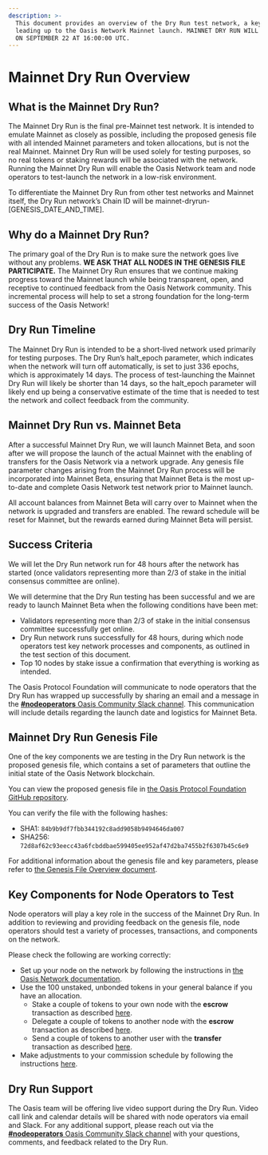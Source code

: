 ```yaml
---
description: >-
  This document provides an overview of the Dry Run test network, a key step
  leading up to the Oasis Network Mainnet launch. MAINNET DRY RUN WILL KICK-OFF
  ON SEPTEMBER 22 AT 16:00:00 UTC.
---
```


# Mainnet Dry Run Overview

## What is the Mainnet Dry Run?

The Mainnet Dry Run is the final pre-Mainnet test network. It is intended to emulate Mainnet as closely as possible, including the proposed genesis file with all intended Mainnet parameters and token allocations, but is not the real Mainnet. Mainnet Dry Run will be used solely for testing purposes, so no real tokens or staking rewards will be associated with the network. Running the Mainnet Dry Run will enable the Oasis Network team and node operators to test-launch the network in a low-risk environment.

To differentiate the Mainnet Dry Run from other test networks and Mainnet itself, the Dry Run network’s Chain ID will be mainnet-dryrun-\[GENESIS\_DATE\_AND\_TIME\].

## Why do a Mainnet Dry Run?

The primary goal of the Dry Run is to make sure the network goes live without any problems. **WE ASK THAT ALL NODES IN THE GENESIS FILE PARTICIPATE.** The Mainnet Dry Run ensures that we continue making progress toward the Mainnet launch while being transparent, open, and receptive to continued feedback from the Oasis Network community. This incremental process will help to set a strong foundation for the long-term success of the Oasis Network!

## Dry Run Timeline

The Mainnet Dry Run is intended to be a short-lived network used primarily for testing purposes. The Dry Run’s halt\_epoch parameter, which indicates when the network will turn off automatically, is set to just 336 epochs, which is approximately 14 days. The process of test-launching the Mainnet Dry Run will likely be shorter than 14 days, so the halt\_epoch parameter will likely end up being a conservative estimate of the time that is needed to test the network and collect feedback from the community.

## Mainnet Dry Run vs. Mainnet Beta

After a successful Mainnet Dry Run, we will launch Mainnet Beta, and soon after we will propose the launch of the actual Mainnet with the enabling of transfers for the Oasis Network via a network upgrade. Any genesis file parameter changes arising from the Mainnet Dry Run process will be incorporated into Mainnet Beta, ensuring that Mainnet Beta is the most up-to-date and complete Oasis Network test network prior to Mainnet launch.

All account balances from Mainnet Beta will carry over to Mainnet when the network is upgraded and transfers are enabled. The reward schedule will be reset for Mainnet, but the rewards earned during Mainnet Beta will persist.

## Success Criteria

We will let the Dry Run network run for 48 hours after the network has started \(once validators representing more than 2/3 of stake in the initial consensus committee are online\).

We will determine that the Dry Run testing has been successful and we are ready to launch Mainnet Beta when the following conditions have been met:

* Validators representing more than 2/3 of stake in the initial consensus committee successfully get online.
* Dry Run network runs successfully for 48 hours, during which node operators test key network processes and components, as outlined in the test section of this document.
* Top 10 nodes by stake issue a confirmation that everything is working as intended.

The Oasis Protocol Foundation will communicate to node operators that the Dry Run has wrapped up successfully by sharing an email and a message in the [**\#nodeoperators** Oasis Community Slack channel](../community-resources/connect-with-us.md). This communication will include details regarding the launch date and logistics for Mainnet Beta.

## Mainnet Dry Run Genesis File

One of the key components we are testing in the Dry Run network is the proposed genesis file, which contains a set of parameters that outline the initial state of the Oasis Network blockchain.

You can view the proposed genesis file in [the Oasis Protocol Foundation GitHub repository](https://github.com/oasisprotocol/mainnet-artifacts/releases/download/2020-09-22/genesis.json).

You can verify the file with the following hashes:

* SHA1: `84b9b9df7fbb344192c8add9058b9494646da007`
* SHA256: `72d8af62c93eecc43a6fcbddbae599405ee952af47d2ba7455b2f6307b45c6e9`

For additional information about the genesis file and key parameters, please refer to [the Genesis File Overview document](https://docs.oasis.dev/general/pre-mainnet/genesis-file).

## Key Components for Node Operators to Test

Node operators will play a key role in the success of the Mainnet Dry Run. In addition to reviewing and providing feedback on the genesis file, node operators should test a variety of processes, transactions, and components on the network.

Please check the following are working correctly:

* Set up your node on the network by following the instructions in [the Oasis Network documentation](https://docs.oasis.dev/general/run-a-node/set-up-your-node/running-a-node).
* Use the 100 unstaked, unbonded tokens in your general balance if you have an allocation.
  * Stake a couple of tokens to your own node with the **escrow** transaction as described [here](https://docs.oasis.dev/general/run-a-node/set-up-your-node/stake-management#escrowing-tokens).
  * Delegate a couple of tokens to another node with the **escrow** transaction as described [here](https://docs.oasis.dev/general/run-a-node/set-up-your-node/stake-management#escrowing-tokens).
  * Send a couple of tokens to another user with the **transfer** transaction as described [here](https://docs.oasis.dev/general/run-a-node/set-up-your-node/stake-management#transferring-tokens).
* Make adjustments to your commission schedule by following the instructions [here](https://docs.oasis.dev/oasis-core/high-level-components/index/services/staking#amend-commission-schedule).

## Dry Run Support

The Oasis team will be offering live video support during the Dry Run. Video call link and calendar details will be shared with node operators via email and Slack. For any additional support, please reach out via the [**\#nodeoperators** Oasis Community Slack channel](../community-resources/connect-with-us.md) with your questions, comments, and feedback related to the Dry Run.

